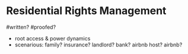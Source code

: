 # Residential Rights Management

#written?
#proofed?


- root access & power dynamics
- scenarious: family? insurance? landlord? bank? airbnb host? airbnb?


